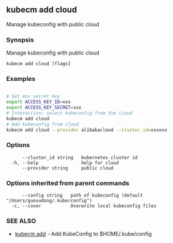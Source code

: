 ## kubecm add cloud

Manage kubeconfig with public cloud

### Synopsis

Manage kubeconfig with public cloud

```
kubecm add cloud [flags]
```

### Examples

```bash

# Set env secret key
export ACCESS_KEY_ID=xxx
export ACCESS_KEY_SECRET=xxx
# Interaction: select kubeconfig from the cloud
kubecm add cloud
# Add kubeconfig from cloud
kubecm add cloud --provider alibabacloud --cluster_id=xxxxxx

```

### Options

```
      --cluster_id string   kubernetes cluster id
  -h, --help                help for cloud
      --provider string     public cloud
```

### Options inherited from parent commands

```
      --config string   path of kubeconfig (default "/Users/guoxudong/.kube/config")
  -c, --cover           Overwrite local kubeconfig files
```

### SEE ALSO

* [kubecm add](kubecm_add.md)	 - Add KubeConfig to $HOME/.kube/config
